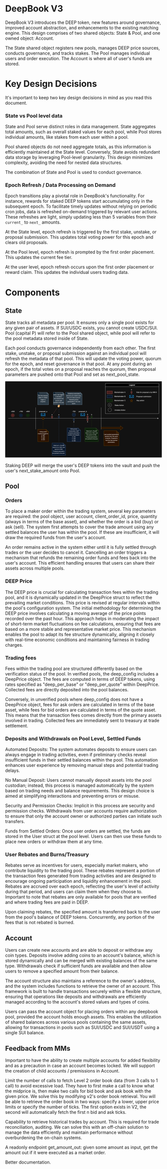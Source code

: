 # DeepBook V3
DeepBook V3 introduces the DEEP token, new features around governance, improved account abstraction, and enhancements to the existing matching engine. This design comprises of two shared objects: State & Pool, and one owned object: Account. 

The State shared object registers new pools, manages DEEP price sources, conducts governance, and tracks stakes. The Pool manages individual users and order execution. The Account is where all of user's funds are stored.
# Key Design Decisions
It's important to keep two key design decisions in mind as you read this document. 
### State vs Pool level data
State and Pool serve distinct roles in data management. State aggregates total amounts, such as overall staked values for each pool, while Pool stores individual amounts, like stakes from each user within a pool.

Pool shared objects do not need aggregate totals, as this information is efficiently maintained at the State level. Conversely, State avoids redundant data storage by leveraging Pool-level granularity. This design minimizes complexity, avoiding the need for nested data structures.

The combination of State and Pool is used to conduct governance.
### Epoch Refresh / Data Processing on Demand
Epoch transitions play a pivotal role in DeepBook's functionality. For instance, rewards for staked DEEP tokens start accumulating only in the subsequent epoch. To facilitate timely updates without relying on periodic cron jobs, data is refreshed on-demand triggered by relevant user actions. These refreshes are light, simply updating less than 5 variables from their `current_` to `next_` amounts.

At the State level, epoch refresh is triggered by the first stake, unstake, or proposal submission. This updates total voting power for this epoch and clears old proposals.

At the Pool level, epoch refresh is prompted by the first order placement. This updates the current fee tier.

At the user level, epoch refresh occurs upon the first order placement or reward claim. This updates the individual users trading data.
# Components
## State
State tracks all metadata per pool. It ensures only a single pool exists for any given pair of assets. If SUI/USDC exists, you cannot create USDC/SUI. Pool (capital P) will refer to the Pool shared object, while pool will refer to the pool metadata stored inside of State.

Each pool conducts governance independently from each other. The first stake, unstake, or proposal submission against an individual pool will refresh the metadata of that pool. This will update the voting power, quorum for the epoch, and reset governance in that pool. At any point during an epoch, if the total votes on a proposal reaches the quorum, then proposal parameters are pushed onto that Pool and set as next_pool_state. 

![image info](DeepBook%20Governance%20Timeline.png)

Staking DEEP will merge the user's DEEP tokens into the vault and push the user's next_stake_amount onto Pool. 
## Pool
### Orders
To place a maker order within the trading system, several key parameters are required: the pool object, user account, client_order_id, price, quantity (always in terms of the base asset), and whether the order is a bid (buy) or ask (sell). The system first attempts to cover the trade amount using any settled balances the user has within the pool. If these are insufficient, it will draw the required funds from the user's account.

An order remains active in the system either until it is fully settled through trades or the user decides to cancel it. Cancelling an order triggers a mechanism that refunds the remaining order funds and fees back into the user's account. This efficient handling ensures that users can share their assets across multiple pools.

### DEEP Price
The DEEP price is crucial for calculating transaction fees within the trading pool, and it is dynamically updated in the DeepPrice struct to reflect the prevailing market conditions. This price is revised at regular intervals within the pool's configuration system. The initial methodology for determining the DEEP price involves calculating a moving average of the price points recorded over the past hour. This approach helps in moderating the impact of short-term market fluctuations on fee calculations, ensuring that fees are based on a more stable and representative market price. This mechanism enables the pool to adapt its fee structure dynamically, aligning it closely with real-time economic conditions and maintaining fairness in trading charges.

### Trading fees
Fees within the trading pool are structured differently based on the verification status of the pool. In verified pools, the deep_config includes a DeepPrice object. The fees are computed in terms of DEEP tokens, using rates specified as "deep_per_base" or "deep_per_quote" within DeepPrice. Collected fees are directly deposited into the pool balances.

Conversely, in unverified pools where deep_config does not have a DeepPrice object, fees for ask orders are calculated in terms of the base asset, while fees for bid orders are calculated in terms of the quote asset. This means that the transaction fees comes directly from the primary assets involved in trading. Collected fees are immediately sent to treasury at trade settlement.

### Deposits and Withdrawals on Pool Level, Settled Funds
Automated Deposits: The system automates deposits to ensure users can always engage in trading activities, even if preliminary checks reveal insufficient funds in their settled balances within the pool. This automation enhances user experience by removing manual steps and potential trading delays.

No Manual Deposit: Users cannot manually deposit assets into the pool custodian; instead, this process is managed automatically by the system based on trading needs and balance requirements. This design choice is aimed at simplifying interactions and preventing errors or misuse.

Security and Permission Checks: Implicit in this process are security and permission checks. Withdrawals from user accounts require authorization to ensure that only the account owner or authorized parties can initiate such transfers.

Funds from Settled Orders: Once user orders are settled, the funds are stored in the User struct at the pool level. Users can then use these funds to place new orders or withdraw them at any time.

### User Rebates and Burns/Treasury
Rebates serve as incentives for users, especially market makers, who contribute liquidity to the trading pool. These rebates represent a portion of the transaction fees generated from trading activities and are designed to encourage ongoing participation and liquidity enhancement in the pool. Rebates are accrued over each epoch, reflecting the user's level of activity during that period, and users can claim them when they choose to. Important to note that rebates are only available for pools that are verified and where trading fees are paid in DEEP.

Upon claiming rebates, the specified amount is transferred back to the user from the pool's balance of DEEP tokens. Concurrently, any portion of the fees that is not rebated is burned.

## Account
Users can create new accounts and are able to deposit or withdraw any coin types. Deposits involve adding coins to an account's balance, which is stored dynamically and can be merged with existing balances of the same type. Withdrawals check if sufficient funds are available and then allow users to remove a specified amount from their balance. 

The account structure also maintains a reference to the owner's address, and the system includes functions to retrieve the owner of an account. This framework is built to handle transactions securely within a flexible structure, ensuring that operations like deposits and withdrawals are efficiently managed according to the account's stored values and types of coins.

Users can pass the account object for placing orders within any deepbook pool, provided the account holds enough assets. This enables the utilization of shared balances across various pools containing the same assets, allowing for transactions in pools such as SUI/USDC and SUI/USDT using a single SUI balance.

## Feedback from MMs
Important to have the ability to create multiple accounts for added flexibility and as a precaution in case an account becomes locked. We will support the creation of child accounts / premissions in Account.

Limit the number of calls to fetch Level 2 order book data (from 3 calls to 1 call) to avoid excessive load. They have to first make a call to know what the midprice is, then make two calls for bid book and ask book with the given price. We solve this by modifying v2's order book retrieval. You will be able to retrieve the order book in two ways: specify a lower, upper price limits or specify the number of ticks. The first option exists in V2, the second will automatically fetch the first n bid and ask ticks.

Capability to retrieve historical trades by account. This is required for trade reconciliation, auditing. We can solve this with an off-chain solution to manage the data efficiently and maintain performance without overburdening the on-chain systems.

A readonly endpoint get_amount_out: given some amount as input, get the amount out if it were executed as a market order.

Better documentation.